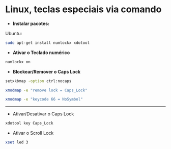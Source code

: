 # Linux, teclas especiais via comando

- **Instalar pacotes:**

Ubuntu:
```bash
sudo apt-get install numlockx xdotool
```
- **Ativar o Teclado numérico**

```bash
numlockx on
```
- **Blockear/Remover o Caps Lock**
```bash
setxkbmap -option ctrl:nocaps
```
```bash
xmodmap -e "remove lock = Caps_Lock"
```
```bash
xmodmap -e "keycode 66 = NoSymbol"
```
___

- Ativar/Desativar o Caps Lock
```bash
xdotool key Caps_Lock
```
- Ativar o Scroll Lock
```bash
xset led 3
```
